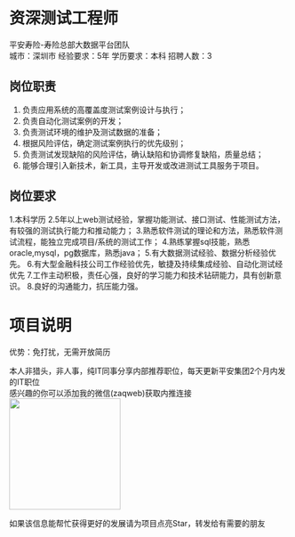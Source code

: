 # 资深测试工程师
平安寿险-寿险总部大数据平台团队  
城市：深圳市 经验要求：5年 学历要求：本科  招聘人数：3

## 岗位职责
1.	负责应用系统的高覆盖度测试案例设计与执行；
   2.	负责自动化测试案例的开发；
   3.	负责测试环境的维护及测试数据的准备；
   4.	根据风险评估，确定测试案例执行的优先级别；
   5.	负责测试发现缺陷的风险评估，确认缺陷和协调修复缺陷，质量总结；
   6.	能够合理引入新技术，新工具，主导开发或改进测试工具服务于项目。

## 岗位要求
1.本科学历
   2.5年以上web测试经验，掌握功能测试、接口测试、性能测试方法，有较强的测试执行能力和推动能力；
   3.熟悉软件测试的理论和方法，熟悉软件测试流程，能独立完成项目/系统的测试工作；
   4.熟练掌握sql技能，熟悉oracle,mysql，pg数据库，熟悉java；
   5.有大数据测试经验、数据分析经验优先。
   6.有大型金融科技公司工作经验优先，敏捷及持续集成经验、自动化测试经优先
   7.工作主动积极，责任心强，良好的学习能力和技术钻研能力，具有创新意识。
   8.良好的沟通能力，抗压能力强。

# 项目说明

优势：免打扰，无需开放简历

本人非猎头，非人事，纯IT同事分享内部推荐职位，每天更新平安集团2个月内发的IT职位  
感兴趣的你可以添加我的微信(zaqweb)获取内推连接  
<img src="https://github.com/zaqweb/PA-IT-JOBS/blob/master/WechatICode.jpeg"  height="200" width="200">

如果该信息能帮忙获得更好的发展请为项目点亮Star，转发给有需要的朋友




